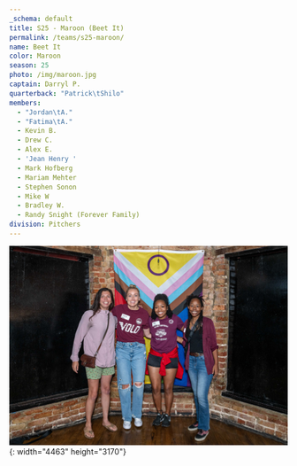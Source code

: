 ```yaml
---
_schema: default
title: S25 - Maroon (Beet It)
permalink: /teams/s25-maroon/
name: Beet It
color: Maroon
season: 25
photo: /img/maroon.jpg
captain: Darryl P.
quarterback: "Patrick\tShilo"
members:
  - "Jordan\tA."
  - "Fatima\tA."
  - Kevin B.
  - Drew C.
  - Alex E.
  - 'Jean Henry '
  - Mark Hofberg
  - Mariam Mehter
  - Stephen Sonon
  - Mike W
  - Bradley W.
  - Randy Snight (Forever Family)
division: Pitchers
---
```

![](/img/maroon.jpg){: width="4463" height="3170"}